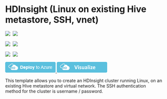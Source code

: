 # HDInsight (Linux on existing Hive metastore, SSH, vnet)

<IMG SRC="https://azbotstorage.blob.core.windows.net/badges/101-hdinsight-linux-ssh-publickey-metastore-vnet/PublicLastTestDate.svg" />&nbsp;
<IMG SRC="https://azbotstorage.blob.core.windows.net/badges/101-hdinsight-linux-ssh-publickey-metastore-vnet/PublicDeployment.svg" />&nbsp;

<IMG SRC="https://azbotstorage.blob.core.windows.net/badges/101-hdinsight-linux-ssh-publickey-metastore-vnet/FairfaxLastTestDate.svg" />&nbsp;
<IMG SRC="https://azbotstorage.blob.core.windows.net/badges/101-hdinsight-linux-ssh-publickey-metastore-vnet/FairfaxDeployment.svg" />&nbsp;

<IMG SRC="https://azbotstorage.blob.core.windows.net/badges/101-hdinsight-linux-ssh-publickey-metastore-vnet/BestPracticeResult.svg" />&nbsp;
<IMG SRC="https://azbotstorage.blob.core.windows.net/badges/101-hdinsight-linux-ssh-publickey-metastore-vnet/CredScanResult.svg" />&nbsp;

<a href="https://portal.azure.com/#create/Microsoft.Template/uri/https%3A%2F%2Fraw.githubusercontent.com%2FAzure%2Fazure-quickstart-templates%2Fmaster%2F101-hdinsight-linux-ssh-publickey-metastore-vnet%2Fazuredeploy.json" target="_blank">
    <img src="https://raw.githubusercontent.com/Azure/azure-quickstart-templates/master/1-CONTRIBUTION-GUIDE/images/deploytoazure.png"/>
</a>
<a href="http://armviz.io/#/?load=https%3A%2F%2Fraw.githubusercontent.com%2FAzure%2Fazure-quickstart-templates%2Fmaster%2Fhdinsight-linux-ssh-publickey-metastore-vnet%2Fazuredeploy.json" target="_blank">
    <img src="https://raw.githubusercontent.com/Azure/azure-quickstart-templates/master/1-CONTRIBUTION-GUIDE/images/visualizebutton.png"/>
</a>

This template allows you to create an HDInsight cluster running Linux, on an existing Hive metastore and virtual network. The SSH authentication method for the cluster is username / password. 
